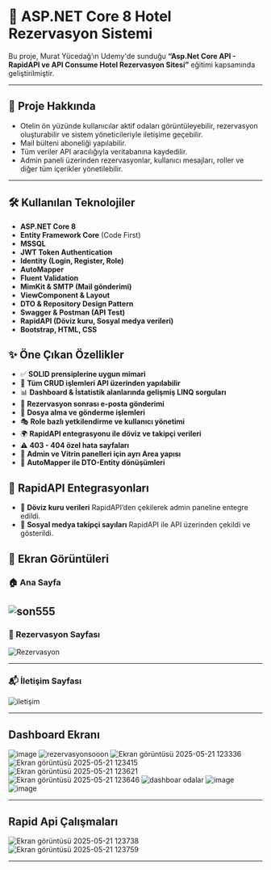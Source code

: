 # 🏨 ASP.NET Core 8 Hotel Rezervasyon Sistemi

Bu proje, Murat Yücedağ’ın Udemy'de sunduğu **“Asp.Net Core API - RapidAPI ve API Consume Hotel Rezervasyon Sitesi”** eğitimi kapsamında geliştirilmiştir.

---
## 📌 Proje Hakkında

- Otelin ön yüzünde kullanıcılar aktif odaları görüntüleyebilir, rezervasyon oluşturabilir ve sistem yöneticileriyle iletişime geçebilir.
- Mail bülteni aboneliği yapılabilir.
- Tüm veriler API aracılığıyla veritabanına kaydedilir.
- Admin paneli üzerinden rezervasyonlar, kullanıcı mesajları, roller ve diğer tüm içerikler yönetilebilir.
  
---

## 🛠️ Kullanılan Teknolojiler

- **ASP.NET Core 8**
- **Entity Framework Core** (Code First)
- **MSSQL**
- **JWT Token Authentication**
- **Identity (Login, Register, Role)**
- **AutoMapper**
- **Fluent Validation**
- **MimKit & SMTP (Mail gönderimi)**
- **ViewComponent & Layout**
- **DTO & Repository Design Pattern**
- **Swagger & Postman (API Test)**
- **RapidAPI (Döviz kuru, Sosyal medya verileri)**
- **Bootstrap, HTML, CSS**

## ✨ Öne Çıkan Özellikler

- ✅ **SOLID prensiplerine uygun mimari**
- 🔁 **Tüm CRUD işlemleri API üzerinden yapılabilir**
- 📊 **Dashboard & İstatistik alanlarında gelişmiş LINQ sorguları**
- 📩 **Rezervasyon sonrası e-posta gönderimi**
- 📁 **Dosya alma ve gönderme işlemleri**
- 🎭 **Role bazlı yetkilendirme ve kullanıcı yönetimi**
- 🌍 **RapidAPI entegrasyonu ile döviz ve takipçi verileri**
- ⚠️ **403 - 404 özel hata sayfaları**
- 🎯 **Admin ve Vitrin panelleri için ayrı Area yapısı**
- 🔄 **AutoMapper ile DTO-Entity dönüşümleri**

## 🔎 RapidAPI Entegrasyonları

- 💱 **Döviz kuru verileri** RapidAPI’den çekilerek admin paneline entegre edildi.
- 👥 **Sosyal medya takipçi sayıları** RapidAPI ile API üzerinden çekildi ve gösterildi.

## 📸 Ekran Görüntüleri

### 🏠 Ana Sayfa
![son555](https://github.com/user-attachments/assets/c2e25ce2-6d4c-4783-994c-29db7fc8eaf3)
---

### 📅 Rezervasyon Sayfası
![Rezervasyon](https://github.com/user-attachments/assets/e6d7c8e7-a85e-4cf3-b66c-57b3167c7219)

----

### 📬 İletişim Sayfası
![iletişim](https://github.com/user-attachments/assets/1bfaa671-1fd1-4663-bd1b-5aceedd58ced)

----

## Dashboard Ekranı
![image](https://github.com/user-attachments/assets/1c194aaf-e918-4350-953a-734682792e60)
![rezervasyonsooon](https://github.com/user-attachments/assets/8353c394-374e-4383-97d8-d7bdd1c11f99)
![Ekran görüntüsü 2025-05-21 123336](https://github.com/user-attachments/assets/56ad14c2-0528-4efd-b9c5-dc066b2d74f1)
![Ekran görüntüsü 2025-05-21 123415](https://github.com/user-attachments/assets/75807416-edec-4541-9354-5248241c1af3)
![Ekran görüntüsü 2025-05-21 123621](https://github.com/user-attachments/assets/369f5d1f-e996-42c9-b599-463c5c4e451e)
![Ekran görüntüsü 2025-05-21 123646](https://github.com/user-attachments/assets/081c76d7-6476-4196-bf1e-66a35259e0da)
![dashboar odalar](https://github.com/user-attachments/assets/9e1fcbf5-8845-4704-bc48-2be8f64a2149)
![image](https://github.com/user-attachments/assets/20f6dd05-e89c-4e99-98f1-436360623882)
![image](https://github.com/user-attachments/assets/f97b9cf2-dd6c-460e-bfc4-aa3023a453f7)

---

## Rapid Api Çalışmaları
![Ekran görüntüsü 2025-05-21 123738](https://github.com/user-attachments/assets/f34df4c5-dc72-4b12-a1e0-9b651748330c)
![Ekran görüntüsü 2025-05-21 123759](https://github.com/user-attachments/assets/bd3e22bd-b654-4f71-9993-4c2a22a2b603)


---









